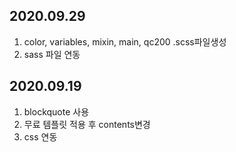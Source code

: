 ## 2020.09.29
1. color, variables, mixin, main, qc200 .scss파일생성
2. sass 파일 연동

## 2020.09.19
1. blockquote 사용
2. 무료 템플릿 적용 후 contents변경
3. css 연동

